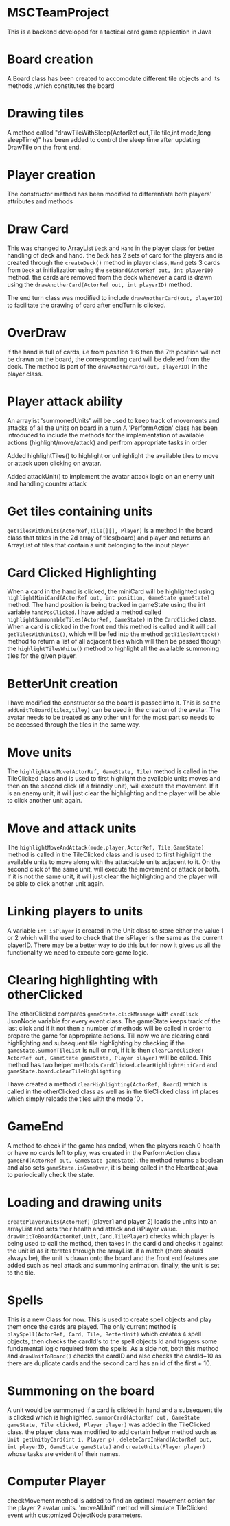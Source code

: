 # MSCTeamProject

This is a backend developed for a tactical card game application in Java 

# Board creation

A Board class has been created to accomodate different tile objects and its methods ,which constitutes the board

# Drawing tiles

A method called "drawTileWithSleep(ActorRef out,Tile tile,int mode,long sleepTime)" has been added to control the sleep time
after updating DrawTile on the front end.

# Player creation

The constructor method has been modified to differentiate both players' attributes and methods


# Draw Card

This was changed to ArrayList `Deck` and `Hand` in the player class for better handling of deck and hand.
the `Deck` has 2 sets of card for the players and is created through the `createDeck()` method in player class, `Hand` gets 3 cards from `Deck` at initialization using the `setHand(ActorRef out, int playerID)` method. the cards are removed from the deck whenever a card is drawn using the `drawAnotherCard(ActorRef out, int playerID)` method.

The end turn class was modified to include `drawAnotherCard(out, playerID)` to facilitate the drawing of card after endTurn is clicked.

# OverDraw

if the hand is full of cards, i.e from position 1-6 then the 7th position will not be drawn on the board, the 
corresponding card will be deleted from the deck. The method is part of the `drawAnotherCard(out, playerID)` in the player class.


# Player attack ability

An arraylist 'summonedUnits' will be used to keep track of movements and attacks of all the units on board in a turn
A 'PerformAction' class has been introduced to include the methods for the implementation of available
actions (highlight/move/attack) and perfrom appropriate tasks in order
	
Added highlightTiles() to highlight or unhighlight the available tiles to move or attack upon clicking on avatar.

Added attackUnit() to implement the avatar attack logic on an enemy unit and handling counter attack

# Get tiles containing units

`getTilesWithUnits(ActorRef,Tile[][], Player)` is a method in the board class that takes in the 2d array of 
tiles(board) and player and returns an ArrayList of tiles that contain a unit belonging to the input player.

# Card Clicked Highlighting

When a card in the hand is clicked, the miniCard will be highlighted using `highlightMiniCard(ActorRef out, int position, GameState gameState)` method. The hand position is being tracked in gameState using the int variable `handPosClicked`.
I have added a method called `highlightSummonableTiles(ActorRef, GameState)` in the `CardClicked` class. When a card
is clicked in the front end this method is called and it will call `getTilesWithUnits()`, which will be fed into the method
`getTilesToAttack()` method to return a list of all adjacent tiles which will then be passed though the `highlightTilesWhite()`
method to highlight all the available summoning tiles for the given player.

# BetterUnit creation

I have modified the constructor so the board is passed into it. This is so the `addUnitToBoard(tilex,tiley)` can be used in the
creation of the avatar. The avatar needs to be treated as any other unit for the most part so needs to be accessed 
through the tiles in the same way.

# Move units

The `highlightAndMove(ActorRef, GameState, Tile)` method is called in the TileClicked class and is used to first highlight the
available units moves and then on the second click (if a friendly unit), will execute the movement. If it is an enemy unit, 
it will just clear the highlighting and the player will be able to click another unit again.

# Move and attack units

The `highlightMoveAndAttack(mode,player,ActorRef, Tile,GameState)` method is called in the TileClicked class and is used to first highlight the
available units to move along with the attackable units adjacent to it. On the second click of the same unit, will execute the movement or attack or both.
If it is not the same unit, it will just clear the highlighting and the player will be able to click another unit again.

# Linking players to units

A variable `int isPlayer` is created in the Unit class to store either the value 1 or 2 which will the used to check that the 
isPlayer is the same as the current playerID. There may be a better way to do this but for now it gives us all the functionality
we need to execute core game logic.

# Clearing highlighting with otherClicked

The otherClicked compares `gameState.clickMessage` with `cardClick` JsonNode variable for every event class.
The gameState keeps track of the last click and if it not then a number of methods will be called in order 
to prepare the game for appropriate actions. 
Till now we are clearing card highlighting and subsequent tile highlighting by checking if the `gameState.SummonTileList` 
is null or not, if it is then `clearCardClicked( ActorRef out, GameState gameState, Player player)` will be 
called. This method has two helper methods `CardClicked.clearHighlightMiniCard` and `gameState.board.clearTileHighlighting`

I have created a method `clearHighlighting(ActorRef, Board)` which is called in the otherClicked class as well as in the tileClicked class
int places which simply reloads the tiles with the mode '0'. 

# GameEnd

A method to check if the game has ended, when the players reach 0 health or have no cards left to play, was 
created in the PerformAction class `gameEnd(ActorRef out, GameState gameState)`. the method returns a boolean
and also sets `gameState.isGameOver`, it is being called in the Heartbeat.java to periodically check the state.

# Loading and drawing units

`createPlayerUnits(ActorRef)` (player1 and player 2) loads the units into an arrayList and sets their health and attack and isPlayer value.
`drawUnitToBoard(ActorRef,Unit,Card,TilePlayer)` checks which player is being used to call the method, then takes in the cardId and checks it 
against the unit id as it iterates through the arrayList. if a match (there should always be), the unit is drawn onto the board and the front end 
features are added such as heal attack and summoning animation. finally, the unit is set to the tile.

# Spells

This is a new Class for now. This is used to create spell objects and play them once the cards are played. The only current method is
`playSpell(ActorRef, Card, Tile, BetterUnit)` which creates 4 spell objects, then checks the cardId's to the spell objects Id
and triggers some fundamental logic required from the spells. As a side not, both this method and `drawUnitToBoard()` checks the cardID and
also checks the cardId+10 as there are duplicate cards and the second card has an id of the first + 10.

# Summoning on the board

A unit would be summoned if a card is clicked in hand and a subsequent tile is clicked which
 is highlighted. `summonCard(ActorRef out, GameState gameState, Tile clicked, Player player)`
 was added in the TileClicked class. the player class was modified to add certain helper 
 method such as `Unit getUnitbyCard(int i, Player p)` , `deleteCardInHand(ActorRef out, int playerID, GameState gameState)`
 and `createUnits(Player player)` whose tasks are evident of their names. 
 
# Computer Player

checkMovement method is added to find an optimal movement option for the player 2 avatar units. 'moveAIUnit' method will simulate TileClicked
event with customized ObjectNode parameters.



